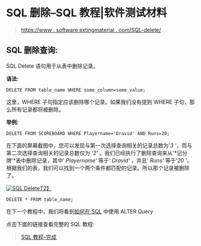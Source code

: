 # SQL 删除–SQL 教程|软件测试材料

> [https://www . software extingmaterial . com/SQL-delete/](https://www.softwaretestingmaterial.com/sql-delete/)

## SQL **删除查询:**

SQL Delete 语句用于从表中删除记录。

**语法:**

```
DELETE FROM table_name WHERE some_column=some_value;
```

这里，WHERE 子句指定应该删除哪个记录。如果我们没有提到 WHERE 子句，那么所有记录都将被删除。

**举例:**

```
DELETE FROM SCOREBOARD WHERE Playername='Dravid' AND Runs=20;
```

在下面的屏幕截图中，您可以发现与第一次选择查询相关的记录总数为'*3 '*，而与第二次选择查询相关的记录总数仅为 *'2'* 。我们已经执行了删除查询来从'*记分牌'*表中删除记录，其中' *Playername'* 等于' *Dravid'* ，并且' *Runs'* 等于'*20 '*。根据我们的表，我们可以找到一个两个条件都匹配的记录。所以那个记录被删除了。

[![SQL Delete](img/7c7ed1f619e166c5b977253ef5d0a249.png "SQL Delete")T2】](https://www.softwaretestingmaterial.com/wp-content/uploads/2017/04/sql-delete.png)

```
DELETE * FROM table_name;
```

在下一个教程中，我们将看到[如何在 SQL](https://www.softwaretestingmaterial.com/sql-alter/) 中使用 ALTER Query

点击下面的链接查看完整的 SQL 教程:

> [SQL 教程–完成](https://www.softwaretestingmaterial.com/sql-tutorial-complete/)